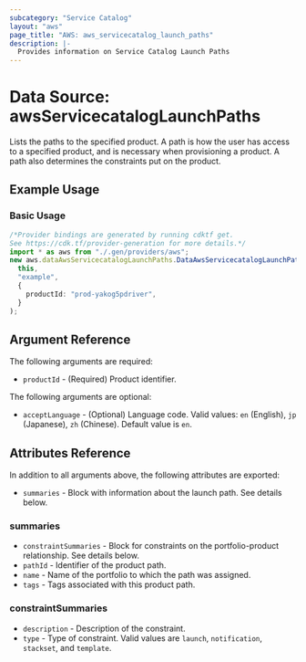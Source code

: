 ```yaml
---
subcategory: "Service Catalog"
layout: "aws"
page_title: "AWS: aws_servicecatalog_launch_paths"
description: |-
  Provides information on Service Catalog Launch Paths
---
```


# Data Source: awsServicecatalogLaunchPaths

Lists the paths to the specified product. A path is how the user has access to a specified product, and is necessary when provisioning a product. A path also determines the constraints put on the product.

## Example Usage

### Basic Usage

```typescript
/*Provider bindings are generated by running cdktf get.
See https://cdk.tf/provider-generation for more details.*/
import * as aws from "./.gen/providers/aws";
new aws.dataAwsServicecatalogLaunchPaths.DataAwsServicecatalogLaunchPaths(
  this,
  "example",
  {
    productId: "prod-yakog5pdriver",
  }
);

```

## Argument Reference

The following arguments are required:

* `productId` - (Required) Product identifier.

The following arguments are optional:

* `acceptLanguage` - (Optional) Language code. Valid values: `en` (English), `jp` (Japanese), `zh` (Chinese). Default value is `en`.

## Attributes Reference

In addition to all arguments above, the following attributes are exported:

* `summaries` - Block with information about the launch path. See details below.

### summaries

* `constraintSummaries` - Block for constraints on the portfolio-product relationship. See details below.
* `pathId` - Identifier of the product path.
* `name` - Name of the portfolio to which the path was assigned.
* `tags` - Tags associated with this product path.

### constraintSummaries

* `description` - Description of the constraint.
* `type` - Type of constraint. Valid values are `launch`, `notification`, `stackset`, and `template`.
